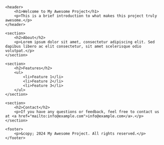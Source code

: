 <!DOCTYPE html>
<html lang="en">
<head>
    <meta charset="UTF-8">
    <meta name="viewport" content="width=device-width, initial-scale=1.0">
    <title>My Awesome Project</title>
    <meta name="description" content="A brief description of my awesome project.">
    <meta name="keywords" content="awesome, project, keywords, GitHub">
</head>
<body>

    <header>
        <h1>Welcome to My Awesome Project</h1>
        <p>This is a brief introduction to what makes this project truly awesome.</p>
    </header>

    <section>
        <h2>About</h2>
        <p>Lorem ipsum dolor sit amet, consectetur adipiscing elit. Sed dapibus libero ac elit consectetur, sit amet scelerisque odio volutpat.</p>
    </section>

    <section>
        <h2>Features</h2>
        <ul>
            <li>Feature 1</li>
            <li>Feature 2</li>
            <li>Feature 3</li>
        </ul>
    </section>

    <section>
        <h2>Contact</h2>
        <p>If you have any questions or feedback, feel free to contact us at <a href="mailto:info@example.com">info@example.com</a>.</p>
    </section>

    <footer>
        <p>&copy; 2024 My Awesome Project. All rights reserved.</p>
    </footer>

</body>
</html>

